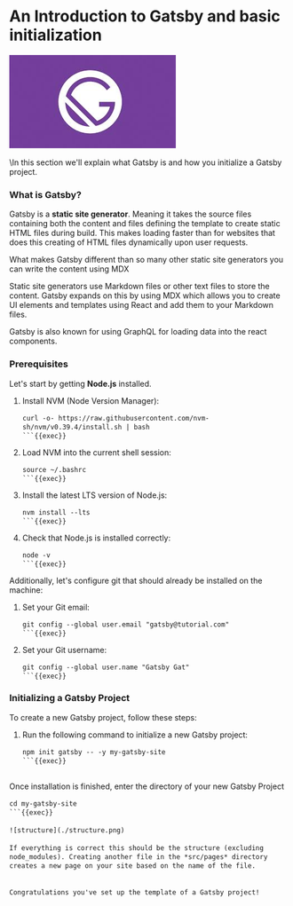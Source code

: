 # An Introduction to Gatsby and basic initialization

![gatsby-logo](./gatsby-logo.jpeg)

\In this section we'll explain what Gatsby is and how you initialize a Gatsby project. 

### What is Gatsby?

Gatsby is a **static site generator**. Meaning it takes the source files containing both the content and files defining the template to create static HTML files during build. This makes loading faster than for websites that does this creating of HTML files dynamically upon user requests.

What makes Gatsby different than so many other static site generators you can write the content using MDX 

Static site generators use Markdown files or other text files to store the content. Gatsby expands on this by using MDX which allows you to create UI elements and templates using React and add them to your Markdown files.

Gatsby is also known for using GraphQL for loading data into the react components.

### Prerequisites

Let's start by getting **Node.js** installed. 

1. Install NVM (Node Version Manager):

    ```plain
    curl -o- https://raw.githubusercontent.com/nvm-sh/nvm/v0.39.4/install.sh | bash
    ```{{exec}}

2. Load NVM into the current shell session:

    ```plain
    source ~/.bashrc
    ```{{exec}}

3. Install the latest LTS version of Node.js:

    ```plain
    nvm install --lts
    ```{{exec}}

4. Check that Node.js is installed correctly:

    ```plain
    node -v
    ```{{exec}}

Additionally, let's configure git that should already be installed on the machine:

1. Set your Git email:

    ```plain
    git config --global user.email "gatsby@tutorial.com"
    ```{{exec}}

2. Set your Git username:

    ```plain
    git config --global user.name "Gatsby Gat"
    ```{{exec}}

### Initializing a Gatsby Project

To create a new Gatsby project, follow these steps:

1. Run the following command to initialize a new Gatsby project:

    ```plain
    npm init gatsby -- -y my-gatsby-site
    ```{{exec}}


Once installation is finished, enter the directory of your new Gatsby Project

```plain
cd my-gatsby-site
```{{exec}}

![structure](./structure.png)

If everything is correct this should be the structure (excluding node_modules). Creating another file in the *src/pages* directory creates a new page on your site based on the name of the file.


Congratulations you've set up the template of a Gatsby project!
